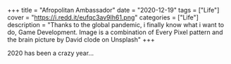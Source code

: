 +++
title = "Afropolitan Ambassador"
date = "2020-12-19"
tags = ["Life"]
cover = "https://i.redd.it/eufqc3av9lh61.png"
categories = ["Life"]
description = "Thanks to the global pandemic, i finally know what i want to do, Game Development. Image is a combination of Every Pixel pattern and the brain picture by David clode on Unsplash"
+++

2020 has been a crazy year... <!-- but to some degree i am deeply thankful. Its odd that i would express gratitude in such a dire time, but the truth is something better happened in my life. 2020 forced me to deeply self reflect, i wish i didn't but it just happened. 2020 made me reflect on various subjects, especially on the question of, 'what do you want to do with your life?" Nothing is normal, nothing is ever going to go back to normal. Covid-19 created a new world order were those who wish to thrive, not just survive had and have to make those tough choices. Looking back at my school years, i was very active and had lots of fun in high school. A large factor of that activity is attributed to having accidentally joined choir and track & field at the same time. Without those, i would have just been like everybody else, introverted. Time skip from then, i graduated from college with a degree just to please my guardians, but the reality is and the reality i knew was that having a degree was useless. Having wasted that time, the thought of pursuing a further degree was out of the question. Wielding a degree, i realized that what i went to school is not really what i wanted to do in the first place. I had to explore, experiment and unlearn those useless things i learned in school. What am i good at? I listed down some options and coincidentally they all had to do with computers. I love creating digital art by editing photos, i love creating music and i also have some app ideas that i wish to create someday. The crossover between all those 3 elements narrowed down to an interesting topic, game development. With game development, i can combine the art that i create, the music and code to create these unique experiences. 
-->
<!-- I watchd this video with a very inspiring message it goes like this:

With money you can buy a house but not a home ,
with money you can buy a clock but not a time,
with money you can buy a bed but not a sleep,
with money you can buy food but not a appetite,
with money you can buy a doctor not a good health,
with money you can have insurance but not safety.

The problems however is that i cant the source or anything about the person who said it. -->
